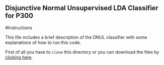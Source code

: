 ## Disjunctive Normal Unsupervised LDA Classifier for P300 

#Instructions

This file includes a brief description of the DNUL classifier with some explanations of how to run this code.

First of all you have to `clone` this directory or you can download the files by [clicking here](https://github.com/MajedElwardy/DNUL_Classifier/archive/master.zip).



